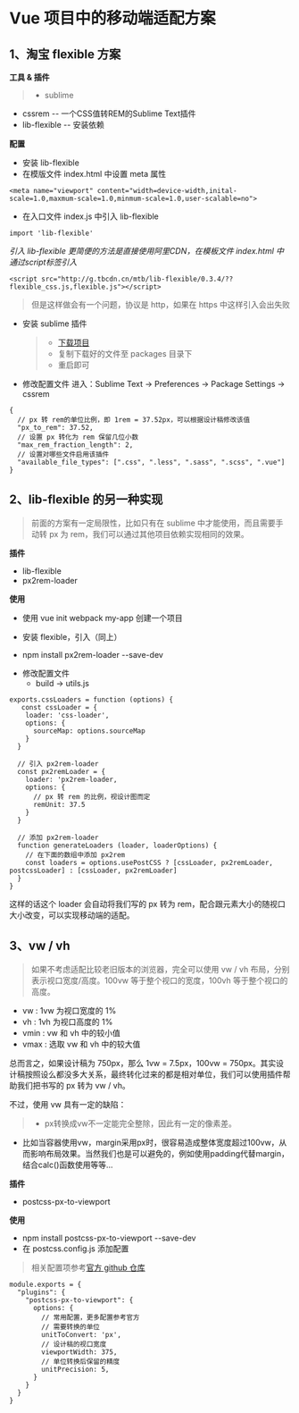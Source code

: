 # Vue 项目中的移动端适配方案

## 1、淘宝 flexible 方案

**工具 & 插件**
> * sublime
* cssrem -- 一个CSS值转REM的Sublime Text插件
* lib-flexible -- 安装依赖

**配置**
* 安装 lib-flexible
* 在模版文件 index.html 中设置 meta 属性

```
<meta name="viewport" content="width=device-width,inital-scale=1.0,maxmum-scale=1.0,minmum-scale=1.0,user-scalable=no">
```
* 在入口文件 index.js 中引入 lib-flexible

```
import 'lib-flexible'
```
*引入 lib-flexible 更简便的方法是直接使用阿里CDN，在模板文件 index.html 中通过script标签引入*

```
<script src="http://g.tbcdn.cn/mtb/lib-flexible/0.3.4/??flexible_css.js,flexible.js"></script>
```
> 但是这样做会有一个问题，协议是 http，如果在 https 中这样引入会出失败

+ 安装 sublime 插件
  > - [下载项目](https://github.com/flashlizi/cssrem)
  > - 复制下载好的文件至 packages 目录下
  > - 重启即可

+ 修改配置文件
进入：Sublime Text -> Preferences -> Package Settings -> cssrem

```
{
  // px 转 rem的单位比例，即 1rem = 37.52px，可以根据设计稿修改该值
  "px_to_rem": 37.52,
  // 设置 px 转化为 rem 保留几位小数
  "max_rem_fraction_length": 2,
  // 设置对哪些文件启用该插件
  "available_file_types": [".css", ".less", ".sass", ".scss", ".vue"]
}
```

## 2、lib-flexible 的另一种实现
> 前面的方案有一定局限性，比如只有在 sublime 中才能使用，而且需要手动转 px 为 rem，我们可以通过其他项目依赖实现相同的效果。

**插件**

* lib-flexible
* px2rem-loader

**使用**

* 使用 vue init webpack my-app 创建一个项目

* 安装 flexible，引入（同上）

* npm install px2rem-loader --save-dev

+ 修改配置文件
  - build -> utils.js
  
```
exports.cssLoaders = function (options) {
   const cssLoader = {
    loader: 'css-loader',
    options: {
      sourceMap: options.sourceMap
    }
  }
  
  // 引入 px2rem-loader
  const px2remLoader = {
    loader: 'px2rem-loader,
    options: {
      // px 转 rem 的比例，视设计图而定
      remUnit: 37.5
    }
  }
  
  // 添加 px2rem-loader
  function generateLoaders (loader, loaderOptions) {
    // 在下面的数组中添加 px2rem
    const loaders = options.usePostCSS ? [cssLoader, px2remLoader, postcssLoader] : [cssLoader, px2remLoader]
  }
}
```

这样的话这个 loader 会自动将我们写的 px 转为 rem，配合跟元素大小的随视口大小改变，可以实现移动端的适配。

## 3、vw / vh
>如果不考虑适配比较老旧版本的浏览器，完全可以使用 vw / vh 布局，分别表示视口宽度/高度。100vw 等于整个视口的宽度，100vh 等于整个视口的高度。

* vw : 1vw 为视口宽度的 1%
* vh : 1vh 为视口高度的 1%
* vmin : vw 和 vh 中的较小值
* vmax : 选取 vw 和 vh 中的较大值

总而言之，如果设计稿为 750px，那么 1vw = 7.5px，100vw = 750px。其实设计稿按照设么都没多大关系，最终转化过来的都是相对单位，我们可以使用插件帮助我们把书写的 px 转为 vw / vh。

不过，使用 vw 具有一定的缺陷：

>* px转换成vw不一定能完全整除，因此有一定的像素差。
* 比如当容器使用vw，margin采用px时，很容易造成整体宽度超过100vw，从而影响布局效果。当然我们也是可以避免的，例如使用padding代替margin，结合calc()函数使用等等...

**插件**

* postcss-px-to-viewport

**使用**

* npm install postcss-px-to-viewport --save-dev
* 在 postcss.config.js 添加配置
>相关配置项参考[官方 github 仓库](https://github.com/evrone/postcss-px-to-viewport/blob/master/README_CN.md)

```
module.exports = {
  "plugins": {
    "postcss-px-to-viewport": {
      options: {
        // 常用配置，更多配置参考官方
        // 需要转换的单位
        unitToConvert: 'px',
        // 设计稿的视口宽度
        viewportWidth: 375,
        // 单位转换后保留的精度
        unitPrecision: 5,
      }
    }
  }
}
```
